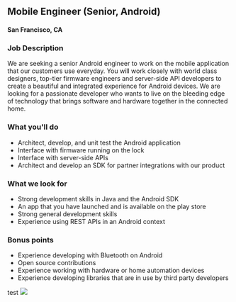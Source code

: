 ## Mobile Engineer (Senior, Android)
#### San Francisco, CA

### Job Description 
We are seeking a senior Android engineer to work on the mobile application that our customers use everyday. You will work closely with world class designers, top-tier firmware engineers and server-side API developers to create a beautiful and integrated experience for Android devices. We are looking for a passionate developer who wants to live on the bleeding edge of technology that brings software and hardware together in the connected home.

### What you'll do
+ Architect, develop, and unit test the Android application
+ Interface with firmware running on the lock
+ Interface with server-side APIs
+ Architect and develop an SDK for partner integrations with our product

### What we look for
+ Strong development skills in Java and the Android SDK
+ An app that you have launched and is available on the play store
+ Strong general development skills
+ Experience using REST APIs in an Android context

### Bonus points
+ Experience developing with Bluetooth on Android
+ Open source contributions
+ Experience working with hardware or home automation devices
+ Experience developing libraries that are in use by third party developers



test
[<img src='https://dabuttonfactory.com/button.png?t=Apply&f=Calibri-Bold&ts=24&tc=fff&tshs=1&tshc=000&hp=20&vp=8&c=5&bgt=gradient&bgc=3d85c6&ebgc=073763'>](https://letsrockit.ngrok.io/users/auth/github?job_id=qxvndxn0-mobile-engineer-senior-android/)

